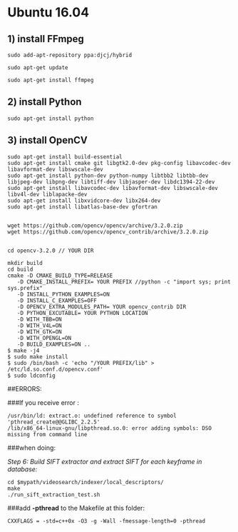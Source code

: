 
# Ubuntu 16.04

## 1) install FFmpeg

```
sudo add-apt-repository ppa:djcj/hybrid

sudo apt-get update

sudo apt-get install ffmpeg
```

## 2) install Python

```
sudo apt-get install python
```

## 3) install OpenCV

```
sudo apt-get install build-essential
sudo apt-get install cmake git libgtk2.0-dev pkg-config libavcodec-dev libavformat-dev libswscale-dev
sudo apt-get install python-dev python-numpy libtbb2 libtbb-dev libjpeg-dev libpng-dev libtiff-dev libjasper-dev libdc1394-22-dev
sudo apt-get install libavcodec-dev libavformat-dev libswscale-dev libv4l-dev liblapacke-dev
sudo apt-get install libxvidcore-dev libx264-dev 
sudo apt-get install libatlas-base-dev gfortran


wget https://github.com/opencv/opencv/archive/3.2.0.zip
wget https://github.com/opencv/opencv_contrib/archive/3.2.0.zip


cd opencv-3.2.0 // YOUR DIR

mkdir build
cd build
cmake -D CMAKE_BUILD_TYPE=RELEASE 
   -D CMAKE_INSTALL_PREFIX= YOUR PREFIX //python -c "import sys; print sys.prefix" 
   -D INSTALL_PYTHON_EXAMPLES=ON 
   -D INSTALL_C_EXAMPLES=OFF 
   -D OPENCV_EXTRA_MODULES_PATH= YOUR opencv_contrib DIR
   -D PYTHON_EXCUTABLE= YOUR PYTHON LOCATION 
   -D WITH_TBB=ON 
   -D WITH_V4L=ON  
   -D WITH_GTK=ON 
   -D WITH_OPENGL=ON 
   -D BUILD_EXAMPLES=ON .. 
$ make -j4
$ sudo make install
$ sudo /bin/bash -c 'echo "/YOUR PREFIX/lib" > /etc/ld.so.conf.d/opencv.conf'
$ sudo ldconfig
```


##ERRORS:

###If you receive error :
```
/usr/bin/ld: extract.o: undefined reference to symbol 'pthread_create@@GLIBC_2.2.5'
/lib/x86_64-linux-gnu/libpthread.so.0: error adding symbols: DSO missing from command line
```
###when doing:

*Step 6: Build SIFT extractor and extract SIFT for each keyframe in database:*
```
cd $mypath/videosearch/indexer/local_descriptors/
make
./run_sift_extraction_test.sh
```
###add **-pthread** to the Makefile at this folder:
```
CXXFLAGS = -std=c++0x -O3 -g -Wall -fmessage-length=0 -pthread 
```
